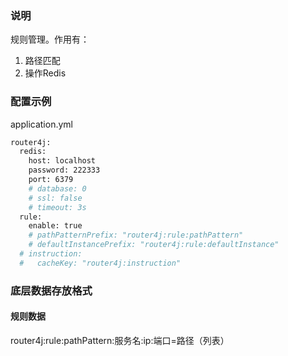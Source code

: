 ### 说明
规则管理。作用有：
1. 路径匹配
2. 操作Redis

### 配置示例
application.yml

````bash
router4j:
  redis:
    host: localhost
    password: 222333
    port: 6379
    # database: 0
    # ssl: false
    # timeout: 3s
  rule:
    enable: true
    # pathPatternPrefix: "router4j:rule:pathPattern"
    # defaultInstancePrefix: "router4j:rule:defaultInstance"
  # instruction:
  #   cacheKey: "router4j:instruction"
````
### 底层数据存放格式
#### 规则数据
router4j:rule:pathPattern:服务名:ip:端口=路径（列表）

